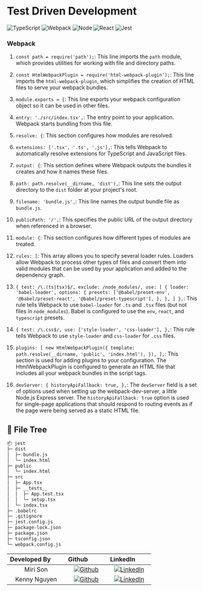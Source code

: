 # Test Driven Development 
![TypeScript](https://img.shields.io/badge/typescript-%23007ACC.svg?style=for-the-badge&logo=typescript&logoColor=white)
![Webpack](https://img.shields.io/badge/Webpack-8DD6F9?style=for-the-badge&logo=Webpack&logoColor=white)
![Node](https://img.shields.io/badge/Node.js-339933?style=for-the-badge&logo=nodedotjs&logoColor=white)
![React](https://img.shields.io/badge/React-20232A?style=for-the-badge&logo=react&logoColor=61DAFB)
![Jest](https://img.shields.io/badge/-jest-%23C21325?style=for-the-badge&logo=jest&logoColor=white)
### Webpack 
1.  `const path = require('path');`: This line imports the `path` module, which provides utilities for working with file and directory paths.
    
2.  `const HtmlWebpackPlugin = require('html-webpack-plugin');`: This line imports the `html-webpack-plugin`, which simplifies the creation of HTML files to serve your webpack bundles.
    
3.  `module.exports = {`: This line exports your webpack configuration object so it can be used in other files.
    
4.  `entry: './src/index.tsx',`: The entry point to your application. Webpack starts bundling from this file.
    
5.  `resolve: {`: This section configures how modules are resolved.
    
6.  `extensions: ['.tsx', '.ts', '.js'],`: This tells Webpack to automatically resolve extensions for TypeScript and JavaScript files.
    
7.  `output: {`: This section defines where Webpack outputs the bundles it creates and how it names these files.
    
8.  `path: path.resolve(__dirname, 'dist'),`: This line sets the output directory to the `dist` folder at your project's root.
    
9.  `filename: 'bundle.js',`: This line names the output bundle file as `bundle.js`.
    
10.  `publicPath: '/',`: This specifies the public URL of the output directory when referenced in a browser.
    
11.  `module: {`: This section configures how different types of modules are treated.
    
12.  `rules: [`: This array allows you to specify several loader rules. Loaders allow Webpack to process other types of files and convert them into valid modules that can be used by your application and added to the dependency graph.
    
13.  `{ test: /\.(ts|tsx)$/, exclude: /node_modules/, use: [ { loader: 'babel-loader', options: { presets: ['@babel/preset-env', '@babel/preset-react', '@babel/preset-typescript'], }, }, ] },`: This rule tells Webpack to use `babel-loader` for `.ts` and `.tsx` files (but not files in `node_modules`). Babel is configured to use the `env`, `react`, and `typescript` presets.
    
14.  `{ test: /\.css$/, use: ['style-loader', 'css-loader'], },`: This rule tells Webpack to use `style-loader` and `css-loader` for `.css` files.
    
15.  `plugins: [ new HtmlWebpackPlugin({ template: path.resolve(__dirname, 'public', 'index.html'), }), ],`: This section is used for adding plugins to your configuration. The HtmlWebpackPlugin is configured to generate an HTML file that includes all your webpack bundles in the script tags.
    
16.  `devServer: { historyApiFallback: true, },`: The `devServer` field is a set of options used when setting up the webpack-dev-server, a little Node.js Express server. The `historyApiFallback: true` option is used for single-page applications that should respond to routing events as if the page were being served as a static HTML file.


## 🌿 File Tree
```bash
📦 jest
├─ dist
│  ├─ bundle.js
│  └─ index.html
├─ public
│  └─ index.html
├─ src
│  ├─ App.tsx
│  ├─ __tests__
│  │  ├─ App.test.tsx
│  │  └─ setup.tsx
│  └─ index.tsx
├─ .babelrc
├─ .gitignore
├─ jest.config.js
├─ package-lock.json
├─ package.json
├─ tsconfig.json
└─ webpack.config.js
```







| Developed By       | Github          | LinkedIn        |
| :------------------: | :-------------: | :-------------: |
| Miri Son | [![Github](https://img.shields.io/badge/github-%23121011.svg?style=for-the-badge&logo=github&logoColor=white)](https://github.com/msoncsswe) | [![LinkedIn](https://img.shields.io/badge/LinkedIn-%230077B5.svg?logo=linkedin&logoColor=white)](https://www.linkedin.com/in/miri-son/) |
| Kenny Nguyen | [![Github](https://img.shields.io/badge/github-%23121011.svg?style=for-the-badge&logo=github&logoColor=white)](https://github.com/kennysghub) | [![LinkedIn](https://img.shields.io/badge/LinkedIn-%230077B5.svg?logo=linkedin&logoColor=white)](https://www.linkedin.com/in/kenknguyen/) |
 